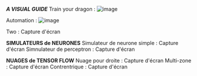 ***A VISUAL GUIDE***
Train your dragon : ![image](https://github.com/user-attachments/assets/bc4632f0-9522-4834-96b2-e0e73c580be2)

Automation : ![image](https://github.com/user-attachments/assets/c8b44511-7412-4a15-a35b-28883943abc1)

Two : Capture d'écran

**SIMULATEURS de NEURONES**
Simulateur de neurone simple : Capture d'écran
Simnulateur de perceptron : Capture d'écran

**NUAGES de TENSOR FLOW**
Nuage pour droite : Capture d'écran
Multi-zone : Capture d'écran
Contrentrique : Capture d'écran
